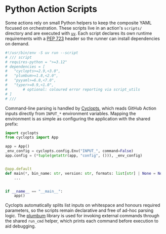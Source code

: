 # Python Action Scripts

Some actions rely on small Python helpers to keep the composite YAML focused on
orchestration. These scripts live in an action's `scripts/` directory and are
executed with [`uv`](https://github.com/astral-sh/uv). Each script declares its
own runtime requirements with a [PEP 723](https://peps.python.org/pep-0723/)
header so the runner can install dependencies on demand.

```python
#!/usr/bin/env -S uv run --script
# /// script
# requires-python = ">=3.12"
# dependencies = [
#   "cyclopts>=2.9,<3.0",
#   "plumbum>=1.8,<2.0",
#   "pyyaml>=6.0,<7.0",
#   "typer>=0.9,<1.0",
#       # optional: coloured error reporting via script_utils
# ]
# ///
```

Command-line parsing is handled by
[Cyclopts](https://github.com/davidhewitt/cyclopts), which reads GitHub Action
inputs directly from `INPUT_*` environment variables. Mapping the environment is
as simple as configuring the application with the shared prefix:

```python
import cyclopts
from cyclopts import App

app = App()
_env_config = cyclopts.config.Env("INPUT_", command=False)
app.config = (*tuple(getattr(app, "config", ())), _env_config)


@app.default
def main(*, bin_name: str, version: str, formats: list[str] | None = None) -> None:
    ...


if __name__ == "__main__":
    app()
```

Cyclopts automatically splits list inputs on whitespace and honours required
parameters, so the scripts remain declarative and free of ad-hoc parsing logic.
The [plumbum](https://plumbum.readthedocs.io/) library is used for invoking
external commands through the shared `run_cmd` helper, which prints each command
before execution to aid debugging.
